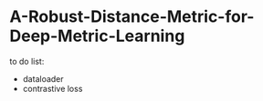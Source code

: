 # A-Robust-Distance-Metric-for-Deep-Metric-Learning

to do list:
  * dataloader
  * contrastive loss
